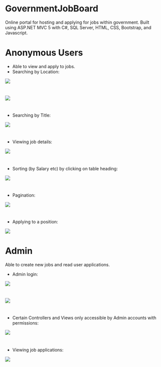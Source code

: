 # GovernmentJobBoard
Online portal for hosting and applying for jobs within government.
Built using ASP.NET MVC 5 with C#, SQL Server, HTML, CSS, Bootstrap, and Javascript.


# Anonymous Users

- Able to view and apply to jobs.
- Searching by Location:

<img src="https://raw.githubusercontent.com/PenneySoft/GovernmentJobBoard/master/Asset/HomeSearch.jpg">

# 

<img src="https://raw.githubusercontent.com/PenneySoft/GovernmentJobBoard/master/Asset/LocationSearch.jpg">

# 

- Searching by Title:

<img src="https://raw.githubusercontent.com/PenneySoft/GovernmentJobBoard/master/Asset/JobSearch.jpg">

# 

- Viewing job details:

<img src="https://raw.githubusercontent.com/PenneySoft/GovernmentJobBoard/master/Asset/JobDetails.jpg">

# 

- Sorting (by Salary etc) by clicking on table heading:

<img src="https://raw.githubusercontent.com/PenneySoft/GovernmentJobBoard/master/Asset/Sorting.jpg">

# 

- Pagination:

<img src="https://raw.githubusercontent.com/PenneySoft/GovernmentJobBoard/master/Asset/Pagination.jpg">

# 

- Applying to a position:

<img src="https://raw.githubusercontent.com/PenneySoft/GovernmentJobBoard/master/Asset/Applying.jpg">

# 

# Admin
Able to create new jobs and read user applications.

- Admin login:

<img src="https://raw.githubusercontent.com/PenneySoft/GovernmentJobBoard/master/Asset/Login.jpg">

# 

<img src="https://raw.githubusercontent.com/PenneySoft/GovernmentJobBoard/master/Asset/AdminHome.jpg">

# 

- Certain Controllers and Views only accessible by Admin accounts with permissions:

<img src="https://raw.githubusercontent.com/PenneySoft/GovernmentJobBoard/master/Asset/AdminCreate.jpg">

# 

- Viewing job applications:

<img src="https://raw.githubusercontent.com/PenneySoft/GovernmentJobBoard/master/Asset/AdminApplicants.jpg">
